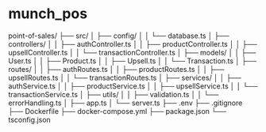 # munch_pos


point-of-sales/
├── src/
│   ├── config/
│   │   └── database.ts
│   ├── controllers/
│   │   ├── authController.ts
│   │   ├── productController.ts
│   │   ├── upsellController.ts
│   │   └── transactionController.ts
│   ├── models/
│   │   ├── User.ts
│   │   ├── Product.ts
│   │   ├── Upsell.ts
│   │   └── Transaction.ts
│   ├── routes/
│   │   ├── authRoutes.ts
│   │   ├── productRoutes.ts
│   │   ├── upsellRoutes.ts
│   │   └── transactionRoutes.ts
│   ├── services/
│   │   ├── authService.ts
│   │   ├── productService.ts
│   │   ├── upsellService.ts
│   │   └── transactionService.ts
│   ├── utils/
│   │   ├── validation.ts
│   │   └── errorHandling.ts
│   ├── app.ts
│   └── server.ts
├── .env
├── .gitignore
├── Dockerfile
├── docker-compose.yml
├── package.json
└── tsconfig.json
